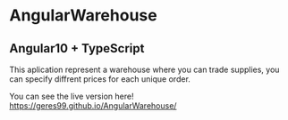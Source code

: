 # AngularWarehouse
## Angular10 + TypeScript

This aplication represent a warehouse where you can trade supplies, you can specify diffrent prices for each unique order.

You can see the live version here!
https://geres99.github.io/AngularWarehouse/
